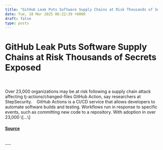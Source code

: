 ```yaml
---
title: "GitHub Leak Puts Software Supply Chains at Risk Thousands of Secrets Exposed"
date: Tue, 18 Mar 2025 06:22:39 +0000
draft: false
type: posts
---
```

# GitHub Leak Puts Software Supply Chains at Risk Thousands of Secrets Exposed

<br/>

<br/>
Over 23,000 organizations may be at risk following a supply chain attack affecting tj-actions/changed-files GitHub Action, say researchers at StepSecurity.    GitHub Actions is a CI/CD service that allows developers to automate software builds and testing. Workflows run in response to specific events, such as committing new code to a repository. With adoption in over 23,000 \[...\]

#### [Source](https://informationsecuritybuzz.com/github-leak-software-supply-chain-risk/)

<br/>
---
